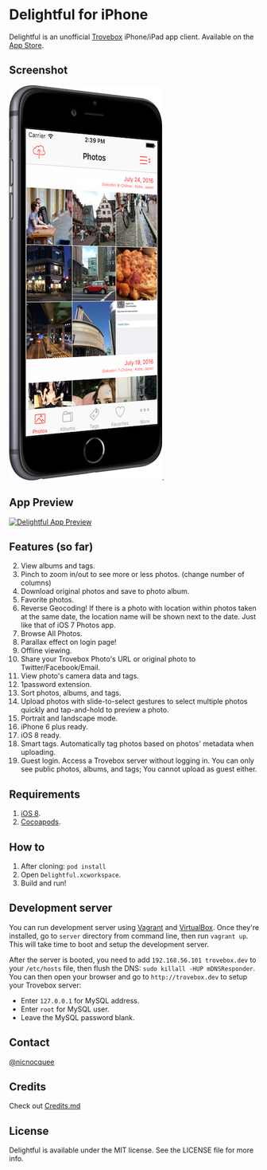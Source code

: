 Delightful for iPhone
==

Delightful is an unofficial [Trovebox](https://github.com/photo/frontend) iPhone/iPad app client. Available on the [App Store](https://itunes.apple.com/us/app/delightful-trovebox-photo/id878230610?ls=1&mt=8).

Screenshot
--

![Delightful app](https://github.com/delightfulapp/delightful/raw/master/delightful-iphone.png).

App Preview
--

[![Delightful App Preview](http://f.cl.ly/items/1K2k072D2W1m2X0b0o1k/Screen%20Shot%202014-12-06%20at%2002.12.31.png)](http://cl.ly/0g1Y0X06253s)


Features (so far)
--

2. View albums and tags.
3. Pinch to zoom in/out to see more or less photos. (change number of columns)
4. Download original photos and save to photo album.
5. Favorite photos.
5. Reverse Geocoding! If there is a photo with location within photos taken at the same date, the location name will be shown next to the date. Just like that of iOS 7 Photos app.
6. Browse All Photos.
7. Parallax effect on login page!
8. Offline viewing.
9. Share your Trovebox Photo's URL or original photo to Twitter/Facebook/Email.
10. View photo's camera data and tags.
11. 1password extension.
12. Sort photos, albums, and tags.
13. Upload photos with slide-to-select gestures to select multiple photos quickly and tap-and-hold to preview a photo.
14. Portrait and landscape mode.
15. iPhone 6 plus ready.
16. iOS 8 ready.
17. Smart tags. Automatically tag photos based on photos' metadata when uploading.
18. Guest login. Access a Trovebox server without logging in. You can only see public photos, albums, and tags; You cannot upload as guest either.

Requirements
--

1. [iOS 8](https://developer.apple.com/devcenter/ios/index.action).
2. [Cocoapods](http://cocoapods.org/).

How to
--

1. After cloning: `pod install`
2. Open `Delightful.xcworkspace`.
2. Build and run!

Development server
--

You can run development server using [Vagrant](https://www.vagrantup.com) and [VirtualBox](https://www.virtualbox.org). Once they're installed, go to `server` directory from command line, then run `vagrant up`. This will take time to boot and setup the development server.

After the server is booted, you need to add `192.168.56.101 trovebox.dev` to your `/etc/hosts` file, then flush the DNS: `sudo killall -HUP mDNSResponder`. You can then open your browser and go to `http://trovebox.dev` to setup your Trovebox server:

- Enter `127.0.0.1` for MySQL address.
- Enter `root` for MySQL user.
- Leave the MySQL password blank.

Contact
--

[@nicnocquee](https://twitter.com/nicnocquee)

Credits
--

Check out [Credits.md](https://github.com/delightfulapp/delightful/blob/master/Credits.md)


License
--

Delightful is available under the MIT license. See the LICENSE file for more info.
